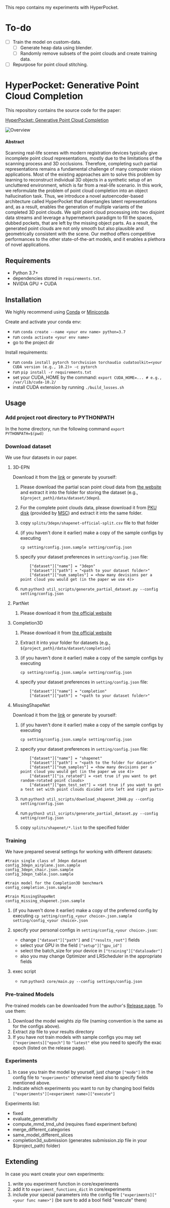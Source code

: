 This repo contains my experiments with HyperPocket.

# To-do
- [ ] Train the model on custom-data.
     - [ ] Generate heap data using blender.
     - [ ] Randomly remove subsets of the point clouds and create training data.
- [ ] Repurpose for point cloud stitching. 

# HyperPocket: Generative Point Cloud Completion
This repository contains the source code for the paper:

[HyperPocket: Generative Point Cloud Completion](https://arxiv.org/abs/2102.05973)

![Overview](images/hyperpocket_arch.png)

#### Abstract
Scanning real-life scenes with modern registration devices typically give incomplete point cloud representations, 
mostly due to the limitations of the scanning process and 3D occlusions. Therefore, completing such partial 
representations remains a fundamental challenge of many computer vision applications. 
Most of the existing approaches aim to solve this problem by learning to reconstruct individual 3D objects in a 
synthetic setup of an uncluttered environment, which is far from a real-life scenario. In this work, we reformulate 
the problem of point cloud completion into an object hallucination task. 
Thus, we introduce a novel autoencoder-based architecture called HyperPocket that disentangles latent representations 
and, as a result, enables the generation of multiple variants of the completed 3D point clouds. We split point cloud 
processing into two disjoint data streams and leverage a hypernetwork paradigm to fill the spaces, dubbed pockets, 
that are left by the missing object parts. As a result, the generated point clouds are not only smooth but also 
plausible and geometrically consistent with the scene. Our method offers competitive performances to the other 
state-of-the-art models, and it enables a plethora of novel applications.


## Requirements
- Python 3.7+
- dependencies stored in `requirements.txt`.
- NVIDIA GPU + CUDA

## Installation
We highly recommend using [Conda](https://docs.conda.io/en/latest) or 
[Miniconda](https://docs.conda.io/en/latest/miniconda.html).

Create and activate your conda env:
- run `conda create --name <your env name> python=3.7`
- run `conda activate <your env name>`
- go to the project dir

Install requirements:
- run `conda install pytorch torchvision torchaudio cudatoolkit=<your CUDA version (e.g., 10.2)> -c pytorch`
- run `pip install -r requirements.txt`
- set your CUDA_HOME by the command: `export CUDA_HOME=... # e.g., /var/lib/cuda-10.2/`
- install CUDA extension by running `./build_losses.sh` 


## Usage
### Add project root directory to PYTHONPATH
In the home directory, run the following command
```export PYTHONPATH=$(pwd)```

### Download dataset
We use four datasets in our paper.

1. 3D-EPN
     
     Download it from the [link](https://ujchmura-my.sharepoint.com/:u:/g/personal/przemyslaw_spurek_uj_edu_pl/ESrI4SBeef5MrpxNz3PhUa4BdSw-CQazfPHAPvHDJUzVQw?e=r7w4dc) or generate by yourself:
     1) Please download the partial scan point cloud data from [the website](http://kaldir.vc.in.tum.de/adai/CNNComplete/shapenet_dim32_sdf_pc.zip) 
     and extract it into the folder for storing the dataset (e.g., `${project_path}/data/dataset/3depn`). 
     2) For the complete point clouds data, please download it from [PKU disk](https://disk.pku.edu.cn:443/link/9A3E1AC9FBA4DEBD705F028650CBE8C7) 
     (provided by [MSC](https://github.com/ChrisWu1997/Multimodal-Shape-Completion)) and extract it into the same folder.
     3) copy `splits/3depn/shapenet-official-split.csv` file to that folder
     4) (if you haven't done it earlier) make a copy of the sample configs by executing 
        
        `cp setting/config.json.sample setting/config.json`
     5) specify your dataset preferences in `setting/config.json` file:
        ```
            ["dataset"]["name"] = "3depn" 
            ["dataset"]["path"] = "<path to your dataset folder>"
            ["dataset"]["num_samples"] = <how many devisions per a point cloud you would get (in the paper we use 4)>
        ```
     6) run `python3 util_scripts/generate_partial_dataset.py --config setting/config.json`

2. PartNet
    
    1) Please download it from [the official website](https://www.shapenet.org/download/parts) 
    
3. Completion3D
    1) Please download it from [the official website](http://download.cs.stanford.edu/downloads/completion3d/dataset2019.zip)
    2) Extract it into your folder for datasets (e.g., `${project_path}/data/dataset/completion`)
    3) (if you haven't done it earlier) make a copy of the sample configs by executing 
        
        `cp setting/config.json.sample setting/config.json`
    4) specify your dataset preferences in `setting/config.json` file:
        ```
            ["dataset"]["name"] = "completion" 
            ["dataset"]["path"] = "<path to your dataset folder>"
        ```
    
4. MissingShapeNet
   
    Download it from the [link](https://ujchmura-my.sharepoint.com/:u:/g/personal/przemyslaw_spurek_uj_edu_pl/EfNG1CNZwDhDnCJlblwf7r0BvbIRcbhSw5XqR98wXmiWPg?e=fpao42) or generate by yourself:
    1) (if you haven't done it earlier) make a copy of the sample configs by executing 
        
        `cp setting/config.json.sample setting/config.json`
    2) specify your dataset preferences in `setting/config.json` file:
        ```
            ["dataset"]["name"] = "shapenet" 
            ["dataset"]["path"] = "<path to the folder for dataset>"
            ["dataset"]["num_samples"] = <how many devisions per a point cloud you would get (in the paper we use 4)>
            ["dataset"]["is_rotated"] = <set true if you want to get random-rotated point clouds>
            ["dataset"]["gen_test_set"] = <set true if you want to get a test set with point clouds divided into left and right parts>
        ```
    3) run `python3 util_scripts/download_shapenet_2048.py --config setting/config.json`
    4) run `python3 util_scripts/generate_partial_dataset.py --config setting/config.json`
    5) copy `splits/shapenet/*.list` to the specified folder
    
### Training
We have prepared several settings for working with different datasets:
```
#train single class of 3depn dataset
config_3depn_airplane.json.sample
config_3depn_chair.json.sample
config_3depn_table.json.sample
    
#train model for the Completion3D benchmark
config_completion.json.sample

#train MissingShapeNet
config_missing_shapenet.json.sample
```

1) (if you haven't done it earlier) make a copy of the preferred config by executing 
    `cp setting/config_<your choice>.json.sample setting/config_<your choice>.json`

2) specify your personal configs in `setting/config_<your choice>.json`:
    - change `["dataset"]["path"]` and `["results_root"]` fields 
    - select your GPU in the field `["setup"]["gpu_id"]`
    - select the batch_size for your device in `["training"]["dataloader"]`
    - also you may change Optimizer and LRScheduler in the appropriate fields
    
3) exec script
    - run `python3 core/main.py --config settings/config.json`

### Pre-trained Models
Pre-trained models can be downloaded from the author's [Release page](https://github.com/gmum/3d-point-clouds-autocomplete/releases). 
To use them:
    
1) Download the model weights zip file (naming convention is the same as for the configs above).
2) Extract zip file to your results directory
3) If you have not train models with sample configs you may set `["experiments]["epoch"]` to `"latest"` 
   else you need to specify the exac epoch (listed on the release page).
    
    
### Experiments

1) In case you train the model by yourself, just change `["mode"]` in the config file to `"experiments"`
otherwise need also to specify fields mentioned above.
2) Indicate which experiments you want to run by changing bool fields 
`["experiments"][<experiment name>]["execute"]`

Experiments list:
- fixed
- evaluate_generativity
- compute_mmd_tmd_uhd (requires fixed experiment before)
- merge_different_categories
- same_model_different_slices
- completion3d_submission (generates submission.zip file in your $(project_path) folder)


## Extending
In case you want create your own experiments: 
1) write you experiment function in core/experiments
2) add it to `experiment_functions_dict` in core/experiments
3) include your special parameters into the config file `["experiments]["<your func name>"]` (be sure to add a bool field "execute" there)  

